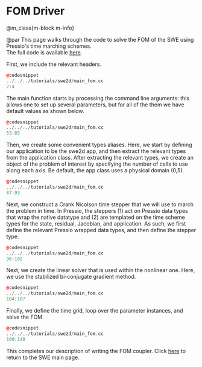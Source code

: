 
# FOM Driver

@m_class{m-block m-info}

@par
This page walks through the code to
solve the FOM of the SWE using Pressio's time marching schemes. <br>
The full code is available [here](https://github.com/Pressio/pressio-tutorials/blob/swe2d_tutorial/tutorials/swe2d/main_fom.cc).

First, we include the relevant headers.
```cpp
@codesnippet
../../../tutorials/swe2d/main_fom.cc
2:4
```

The main function starts by processing the command line arguments: this allows one
to set up several parameters,
but for all of the them we have default values as shown below.
```cpp
@codesnippet
../../../tutorials/swe2d/main_fom.cc
53:85
```

Then, we create some convenient types aliases.
Here, we start by defining our application to be the swe2d app,
and then extract the relevant types from the application class.
After extracting the relevant types, we create an object of the problem of interest
by specifying the number of cells to use along each axis.
Be default, the app class uses a physical domain (0,5).
```cpp
@codesnippet
../../../tutorials/swe2d/main_fom.cc
87:93
```

Next, we construct a Crank Nicolson time stepper that we will use to march the problem in time.
In Pressio, the steppers (1) act on Pressio data types that wrap the native datatype and (2)
are templated on the time scheme types for the state, residual, Jacobian, and application.
As such, we first define the relevant Pressio wrapped data types, and then define the stepper type.
```cpp
@codesnippet
../../../tutorials/swe2d/main_fom.cc
96:102
```

Next, we create the linear solver that is used within the nonlinear one.
Here, we use the stabilized bi-conjugate gradient method.
```cpp
@codesnippet
../../../tutorials/swe2d/main_fom.cc
104:107
```

Finally, we define the time grid, loop over the parameter instances, and solve the FOM.
```cpp
@codesnippet
../../../tutorials/swe2d/main_fom.cc
109:148
```

This completes our description of writing the FOM coupler.
Click [here](./md_pages_swe_main.html) to return to the SWE main page.
